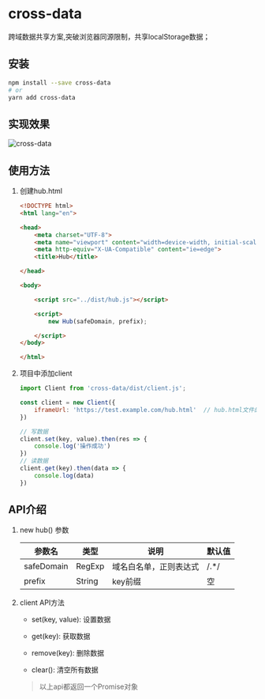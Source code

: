# cross-data

跨域数据共享方案,突破浏览器同源限制，共享localStorage数据；

## 安装

```bash
npm install --save cross-data 
# or
yarn add cross-data
```

## 实现效果

![cross-data](http://cdn.jsclub.cc/FhQ-oJ4Q_VoVJtNRH8CuOX_4f5rK.gif)

## 使用方法

1. 创建hub.html
   
   ```html
   <!DOCTYPE html>
   <html lang="en">
   
   <head>
       <meta charset="UTF-8">
       <meta name="viewport" content="width=device-width, initial-scale=1.0">
       <meta http-equiv="X-UA-Compatible" content="ie=edge">
       <title>Hub</title>
   
   </head>
   
   <body>
   
       <script src="../dist/hub.js"></script>
   
       <script>
           new Hub(safeDomain, prefix);
   
       </script>
   </body>
   
   </html>
   ```

2. 项目中添加client
   
   ```javascript
   import Client from 'cross-data/dist/client.js';
   
   const client = new Client({
       iframeUrl: 'https://test.example.com/hub.html'  // hub.html文件的目录
   })
   
   // 写数据
   client.set(key, value).then(res => {
       console.log('操作成功')
   })
   // 读数据
   client.get(key).then(data => {
       console.log(data)
   })
   ```

## API介绍

1. new hub() 参数
   
   | 参数名        | 类型     | 说明          | 默认值  |
   | ---------- | ------ | ----------- | ---- |
   | safeDomain | RegExp | 域名白名单，正则表达式 | /.*/ |
   | prefix     | String | key前缀       | 空    |

2. client API方法
   
   - set(key, value):  设置数据
   
   - get(key): 获取数据
   
   - remove(key): 删除数据
   
   - clear():  清空所有数据
   
   > 以上api都返回一个Promise对象
